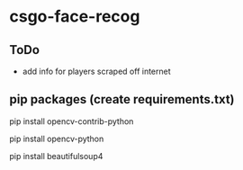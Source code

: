 # csgo-face-recog

## ToDo
- add info for players scraped off internet

## pip packages (create requirements.txt)
pip install opencv-contrib-python

pip install opencv-python

pip install beautifulsoup4
